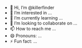 - 👋 Hi, I’m @killerfinder
- 👀 I’m interested in ...
- 🌱 I’m currently learning ...
- 💞️ I’m looking to collaborate on ...
- 📫 How to reach me ...
- 😄 Pronouns: ...
- ⚡ Fun fact: ...

<!---
killerfinder/killerfinder is a ✨ special ✨ repository because its `README.md` (this file) appears on your GitHub profile.
You can click the Preview link to take a look at your changes.
--->
